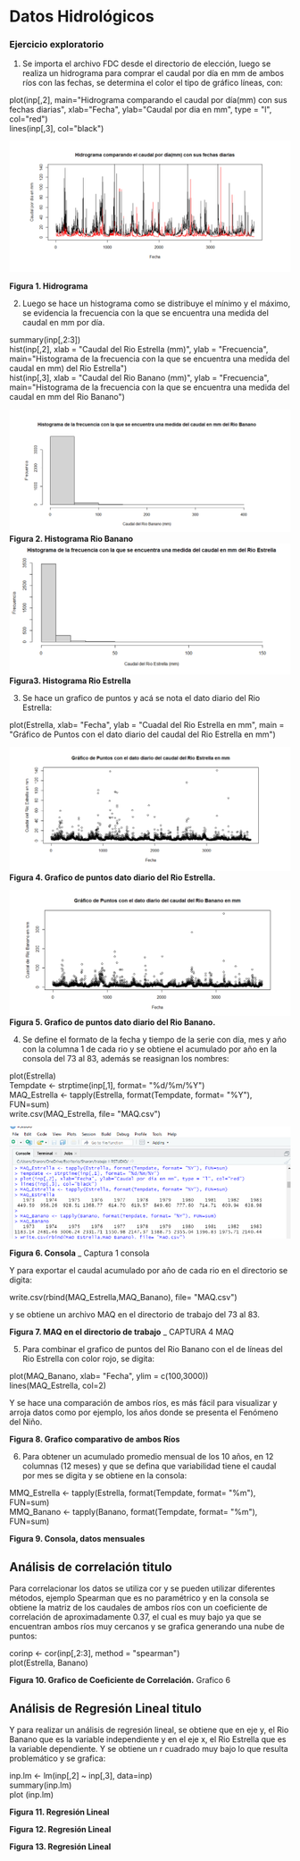 # Datos Hidrológicos 

### Ejercicio exploratorio

1. Se importa el archivo FDC desde el directorio de elección, luego se realiza un hidrograma para comprar el caudal por día en mm de ambos ríos con las fechas, se determina el color  el tipo de gráfico líneas, con: 

plot(inp[,2], main="Hidrograma comparando el caudal por día(mm) con sus fechas diarias", xlab="Fecha", ylab="Caudal por dia en mm", type = "l", col="red")   
lines(inp[,3], col="black")

![](1.PNG)

**Figura 1. Hidrograma** 


2. Luego se hace un histograma como se distribuye el mínimo y el máximo, se evidencia la frecuencia con la que se encuentra una medida del caudal en mm por día.

summary(inp[,2:3])    
hist(inp[,2], xlab = "Caudal del Rio Estrella (mm)", ylab = "Frecuencia", main="Histograma de la frecuencia con la que se encuentra una medida del caudal en mm) del Rio Estrella")     
hist(inp[,3], xlab = "Caudal del Rio Banano (mm)", ylab = "Frecuencia", main="Histograma de la frecuencia con la que se encuentra una medida del caudal en mm del Rio Banano")   

![](2.PNG)
**Figura 2. Histograma Rio Banano** 
![](3.PNG)
**Figura3. Histograma Rio Estrella**   


3. Se hace un grafico de puntos y acá se nota el dato diario del Rio Estrella:  

plot(Estrella, xlab= "Fecha", ylab = "Cuadal del Rio Estrella en mm", main = "Gráfico de Puntos con el dato diario del caudal del Rio Estrella en mm")   

![](4.PNG)
**Figura 4. Grafico de puntos dato diario del Rio Estrella.**   

![](5.PNG)
**Figura 5. Grafico de puntos dato diario del Rio Banano.**   





4. Se define el formato de la fecha y tiempo de la serie con día, mes y año con la columna 1 de cada rio y se obtiene el acumulado por año en la consola del 73 al 83, además se reasignan los nombres:    

plot(Estrella)   
Tempdate <- strptime(inp[,1], format= "%d/%m/%Y")   
MAQ_Estrella <- tapply(Estrella, format(Tempdate, format= "%Y"), FUN=sum)  
write.csv(MAQ_Estrella, file= "MAQ.csv")   

![](Cap1.PNG)   

**Figura 6. Consola** _ Captura 1 consola   

Y para exportar el caudal acumulado por año de cada rio en el directorio se digita:   

write.csv(rbind(MAQ_Estrella,MAQ_Banano), file= "MAQ.csv")    

y se obtiene un archivo MAQ en el directorio de trabajo del 73 al 83.   

**Figura 7. MAQ en el directorio de trabajo** _ CAPTURA 4 MAQ   

5. Para combinar el grafico de puntos del Rio Banano con el de líneas del Rio Estrella con color rojo,  se digita:  

plot(MAQ_Banano, xlab= "Fecha", ylim = c(100,3000))    
lines(MAQ_Estrella, col=2)    

Y se hace una comparación de ambos ríos, es más fácil para visualizar y arroja datos como por ejemplo, los años donde se presenta el Fenómeno del Niño.  

**Figura 8. Grafico comparativo de ambos Ríos**   
 
6. Para obtener un acumulado promedio mensual de los 10 años, en 12 columnas (12 meses) y que se defina  que variabilidad tiene el caudal por mes se digita y se obtiene en la consola:      

MMQ_Estrella <- tapply(Estrella, format(Tempdate, format= "%m"), FUN=sum)   
MMQ_Banano <- tapply(Banano, format(Tempdate, format= "%m"), FUN=sum)     
 
**Figura 9. Consola, datos mensuales**    

## Análisis de correlación titulo  

Para correlacionar los datos se utiliza cor y se pueden utilizar diferentes métodos, ejemplo Spearman que es no paramétrico y en la consola se obtiene la matriz de los caudales de ambos ríos con un coeficiente de correlación de aproximadamente 0.37, el cual es muy bajo ya que se encuentran ambos ríos muy cercanos y se grafica generando una nube de puntos:   

corinp <- cor(inp[,2:3], method = "spearman")    
plot(Estrella, Banano)    

**Figura 10. Grafico de Coeficiente de Correlación.**  Grafico 6     

## Análisis de Regresión Lineal titulo    

Y para realizar un análisis de regresión lineal, se obtiene que en eje y, el Rio Banano que es la variable independiente  y en el eje x, el Rio Estrella que es la variable dependiente. Y se obtiene un r cuadrado muy bajo lo que resulta problemático y se grafica:    

inp.lm <- lm(inp[,2] ~ inp[,3], data=inp)   
summary(inp.lm)   
plot (inp.lm)    

**Figura 11. Regresión Lineal**     

**Figura 12. Regresión Lineal**    

**Figura 13. Regresión Lineal**   

